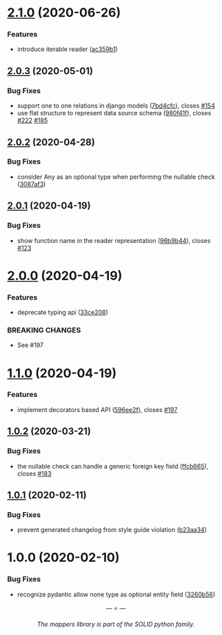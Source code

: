 # [2.1.0](https://github.com/proofit404/mappers/compare/2.0.3...2.1.0) (2020-06-26)

### Features

- introduce iterable reader ([ac359b1](https://github.com/proofit404/mappers/commit/ac359b1e3d369a0685c06fe454f598f5f6f44ef5))

## [2.0.3](https://github.com/proofit404/mappers/compare/2.0.2...2.0.3) (2020-05-01)

### Bug Fixes

- support one to one relations in django models ([7bd4cfc](https://github.com/proofit404/mappers/commit/7bd4cfc2a886942b2e500704baae534f6dc5a673)), closes [#154](https://github.com/proofit404/mappers/issues/154)
- use flat structure to represent data source schema ([980f41f](https://github.com/proofit404/mappers/commit/980f41f8386d888d2725b799929d4548afad111c)), closes [#222](https://github.com/proofit404/mappers/issues/222) [#185](https://github.com/proofit404/mappers/issues/185)

## [2.0.2](https://github.com/proofit404/mappers/compare/2.0.1...2.0.2) (2020-04-28)

### Bug Fixes

- consider Any as an optional type when performing the nullable check ([3087af3](https://github.com/proofit404/mappers/commit/3087af39c43b6690b355b524a482415641e7c88f))

## [2.0.1](https://github.com/proofit404/mappers/compare/2.0.0...2.0.1) (2020-04-19)

### Bug Fixes

- show function name in the reader representation ([96b9b44](https://github.com/proofit404/mappers/commit/96b9b44c87e728c84e8cd14f04892e6767e7ed34)), closes [#123](https://github.com/proofit404/mappers/issues/123)

# [2.0.0](https://github.com/proofit404/mappers/compare/1.1.0...2.0.0) (2020-04-19)

### Features

- deprecate typing api ([33ce208](https://github.com/proofit404/mappers/commit/33ce20835b6d09481a5405d9e6277c3e81d8cc32))

### BREAKING CHANGES

- See #197

# [1.1.0](https://github.com/proofit404/mappers/compare/1.0.2...1.1.0) (2020-04-19)

### Features

- implement decorators based API ([596ee2f](https://github.com/proofit404/mappers/commit/596ee2f61ffff8fec341bb164bddd7843baefc33)), closes [#197](https://github.com/proofit404/mappers/issues/197)

## [1.0.2](https://github.com/proofit404/mappers/compare/1.0.1...1.0.2) (2020-03-21)

### Bug Fixes

- the nullable check can handle a generic foreign key field ([ffcb665](https://github.com/proofit404/mappers/commit/ffcb66510de2e617be674c2c0cd7c04b6ec568eb)), closes [#183](https://github.com/proofit404/mappers/issues/183)

## [1.0.1](https://github.com/proofit404/mappers/compare/1.0.0...1.0.1) (2020-02-11)

### Bug Fixes

- prevent generated changelog from style guide violation ([b23aa34](https://github.com/proofit404/mappers/commit/b23aa34ad22c9b9cbb0a874bd4fd9a939049f34f))

# 1.0.0 (2020-02-10)

### Bug Fixes

- recognize pydantic allow none type as optional entity field ([3260b56](https://github.com/proofit404/mappers/commit/3260b5603e1f009de3cde6c0e3025f72624d078e))

<p align="center">&mdash; ⭐️ &mdash;</p>
<p align="center"><i>The mappers library is part of the SOLID python family.</i></p>
